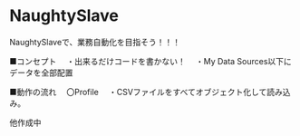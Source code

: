# NaughtySlave

NaughtySlaveで、業務自動化を目指そう！！！

■コンセプト
　・出来るだけコードを書かない！
　・My Data Sources以下にデータを全部配置

■動作の流れ
　〇Profile
 　・CSVファイルをすべてオブジェクト化して読み込み。


他作成中
